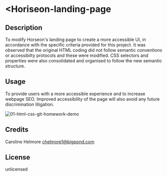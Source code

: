 # <Horiseon-landing-page

## Description

To modify Horseon's landing page to create a more accessible UI, in accordance with the specific criteria provided for this project. It was observed that the original HTML coding did not follow semantic conventions or accessibilty protocols and these were modified. CSS selectors and properties were also consolidated and organised to follow the new semantic structure. 


## Usage

To provide users with a more accessible experience and to increase webpage SEO. Improved accessibility of the page will also avoid any future discrimination litigation.

 ![01-html-css-git-homework-demo](https://user-images.githubusercontent.com/122151785/218335993-1ca86eb1-1c13-4ffc-80fe-621262ce42e6.png)

## Credits

Caroline Helmore chelmore1@bigpond.com

## License

unlicensed
